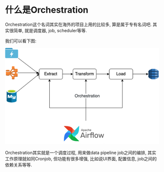 # 什么是Orchestration

Orchestration这个名词其实在海外的项目上用的比较多, 算是属于专有名词吧. 其实很简单, 就是调度器, job, scheduler等等.

我们可以看下图:

![Orchestration](../images/what-is-orchestration.png)

Orchestration其实就是一个调度过程, 用来做data pipeline job之间的编排, 其实工作原理就如同Cronjob, 但功能有很多增强, 比如说UI界面, 配置信息, job之间的依赖关系等等.